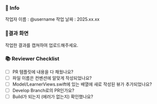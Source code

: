 ### 👥 Info
작업자 이름 : @username
작업 날짜 : 2025.xx.xx

### 📱결과 화면
작업한 결과를 캡쳐하여 업로드해주세요.

### 📚 Reviewer Checklist
- [ ] PR 템플릿에 내용을 다 채웠나요?
- [ ] 파일 이름은 컨벤션에 알맞게 작성되었나요?
- [ ] Model/LearnerViews.swift에 있는 배열에 새로 작성된 뷰가 추가되었나요?
- [ ] Develop Branch로의 PR인가요?
- [ ] Build가 되는지 (에러가 없는지) 확인했나요?

